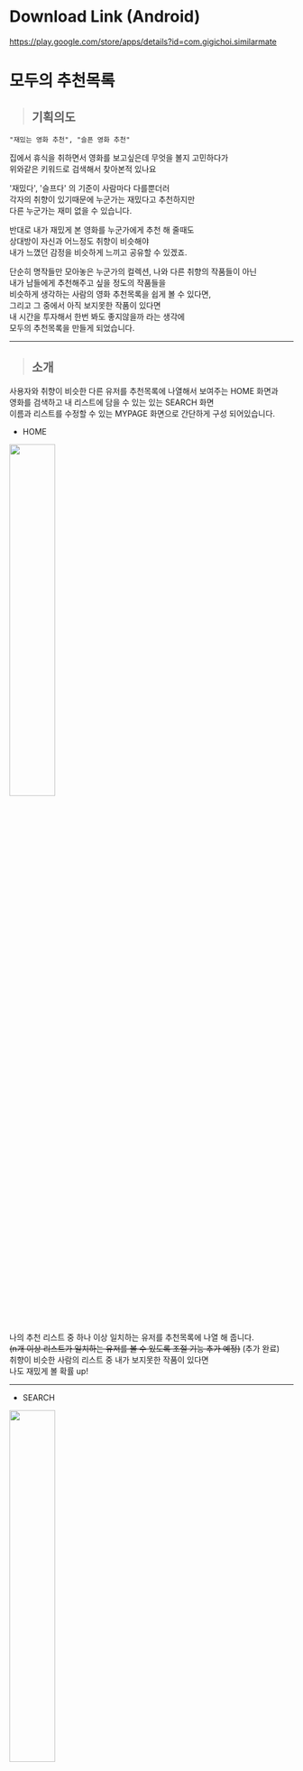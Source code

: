 # Download Link (Android)
https://play.google.com/store/apps/details?id=com.gigichoi.similarmate

# 모두의 추천목록
> ## 기획의도
```
"재밌는 영화 추천", "슬픈 영화 추천"
```

집에서 휴식을 취하면서 영화를 보고싶은데 무엇을 볼지 고민하다가  
위와같은 키워드로 검색해서 찾아본적 있나요  

'재밌다', '슬프다' 의 기준이 사람마다 다를뿐더러  
각자의 취향이 있기때문에 누군가는 재밌다고 추천하지만  
다른 누군가는 재미 없을 수 있습니다.  

반대로 내가 재밌게 본 영화를 누군가에게 추천 해 줄때도  
상대방이 자신과 어느정도 취향이 비슷해야  
내가 느꼈던 감정을 비슷하게 느끼고 공유할 수 있겠죠.  

단순히 명작들만 모아놓은 누군가의 컬렉션, 나와 다른 취향의 작품들이 아닌  
내가 남들에게 추천해주고 싶을 정도의 작품들을  
비슷하게 생각하는 사람의 영화 추천목록을 쉽게 볼 수 있다면,  
그리고 그 중에서 아직 보지못한 작품이 있다면  
내 시간을 투자해서 한번 봐도 좋지않을까 라는 생각에  
모두의 추천목록을 만들게 되었습니다.  


----


> ## 소개 
사용자와 취향이 비슷한 다른 유저를 추천목록에 나열해서 보여주는 HOME 화면과  
영화를 검색하고 내 리스트에 담을 수 있는 있는 SEARCH 화면  
이름과 리스트를 수정할 수 있는 MYPAGE 화면으로 간단하게 구성 되어있습니다.  

* HOME  
<img src="https://user-images.githubusercontent.com/85779437/198258766-028e2733-686e-4b70-b9c4-f2751e4aa488.jpeg" width="40%">  

나의 추천 리스트 중 하나 이상 일치하는 유저를 추천목록에 나열 해 줍니다.  
~~(n개 이상 리스트가 일치하는 유저를 볼 수 있도록 조절 기능 추가 예정)~~  (추가 완료)  
취향이 비슷한 사람의 리스트 중 내가 보지못한 작품이 있다면  
나도 재밌게 볼 확률 up!

----


* SEARCH
<img src="https://user-images.githubusercontent.com/85779437/198258774-4b6dde50-c35b-4d7f-8895-3c5cee77a489.jpeg" width="40%">  

작품들을 검색하고 나의 추천 리스트에 담을 수 있습니다.

----


* MYPAGE
<img src="https://user-images.githubusercontent.com/85779437/198258781-0ab351d5-c41d-4d84-a9f8-8238f2350213.jpeg" width="40%">  

회원 닉네임 수정 및 나의 추천 리스트 수정이 가능합니다.
